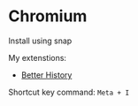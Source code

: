 # Chromium

Install using snap

My extenstions:
- [Better History](https://chrome.google.com/webstore/detail/better-history/egehpkpgpgooebopjihjmnpejnjafefi)



Shortcut key command: `Meta + I`